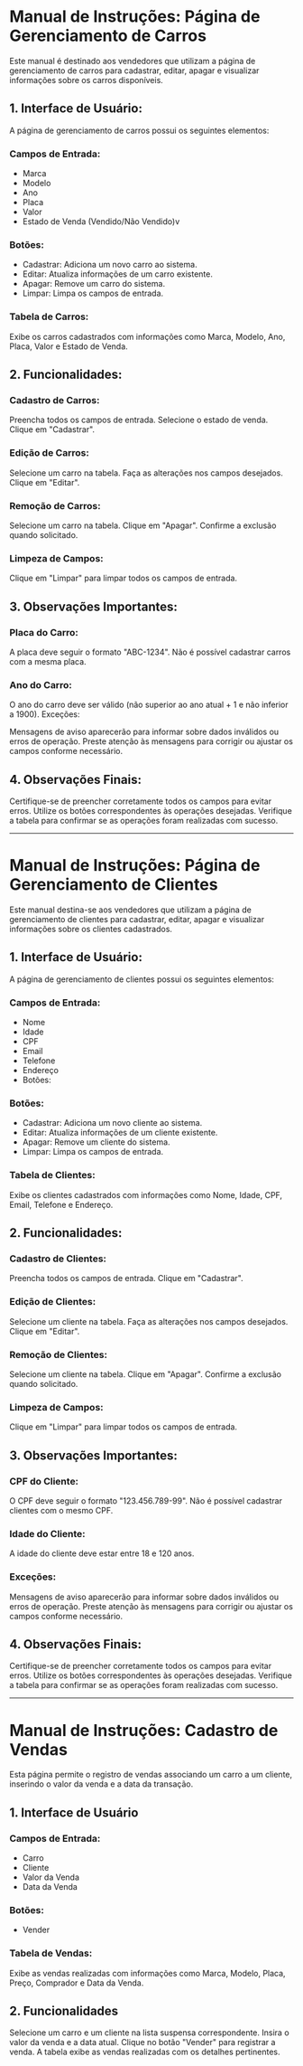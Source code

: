 <h1>Manual de Instruções: Página de Gerenciamento de Carros</h1>

Este manual é destinado aos vendedores que utilizam a página de gerenciamento de carros para cadastrar, editar, apagar e visualizar informações sobre os carros disponíveis.

<h2>1. Interface de Usuário:</h2>

A página de gerenciamento de carros possui os seguintes elementos:

<h3>Campos de Entrada:</h3>

<ul>
    <li>Marca</li>
    <li>Modelo</li>
    <li>Ano</li>
    <li>Placa</li>
    <li>Valor</li>
    <li>Estado de Venda (Vendido/Não Vendido)v
</ul>

<h3>Botões:</h3>

<ul>
    <li>Cadastrar: Adiciona um novo carro ao sistema.</li>
    <li>Editar: Atualiza informações de um carro existente.</li>
    <li>Apagar: Remove um carro do sistema.</li>
    <li>Limpar: Limpa os campos de entrada.</li>
</ul>

<h3>Tabela de Carros:</h3>

Exibe os carros cadastrados com informações como Marca, Modelo, Ano, Placa, Valor e Estado de Venda.

<h2>2. Funcionalidades:</h2>

<h3>Cadastro de Carros:</h3>

Preencha todos os campos de entrada.
Selecione o estado de venda.
Clique em "Cadastrar".

<h3>Edição de Carros:</h3>

Selecione um carro na tabela.
Faça as alterações nos campos desejados.
Clique em "Editar".

<h3>Remoção de Carros:</h3>

Selecione um carro na tabela.
Clique em "Apagar".
Confirme a exclusão quando solicitado.

<h3>Limpeza de Campos:</h3>

Clique em "Limpar" para limpar todos os campos de entrada.

<h2>3. Observações Importantes:</h2>

<h3>Placa do Carro:</h3>

A placa deve seguir o formato "ABC-1234".
Não é possível cadastrar carros com a mesma placa.

<h3>Ano do Carro:</h3>

O ano do carro deve ser válido (não superior ao ano atual + 1 e não inferior a 1900).
Exceções:

Mensagens de aviso aparecerão para informar sobre dados inválidos ou erros de operação.
Preste atenção às mensagens para corrigir ou ajustar os campos conforme necessário.

<h2>4. Observações Finais:</h2>

Certifique-se de preencher corretamente todos os campos para evitar erros.
Utilize os botões correspondentes às operações desejadas.
Verifique a tabela para confirmar se as operações foram realizadas com sucesso.

<hr>

<h1>Manual de Instruções: Página de Gerenciamento de Clientes</h1>

Este manual destina-se aos vendedores que utilizam a página de gerenciamento de clientes para cadastrar, editar, apagar e visualizar informações sobre os clientes cadastrados.

<h2>1. Interface de Usuário:</h2>

A página de gerenciamento de clientes possui os seguintes elementos:

<h3>Campos de Entrada:</h3>

<ul>
    <li>Nome</li>
    <li>Idade</li>
    <li>CPF</li>
    <li>Email</li>
    <li>Telefone</li>
    <li>Endereço</li>
    <li>Botões:</li>
</ul>

<h3>Botões:</h3>

<ul>
    <li>Cadastrar: Adiciona um novo cliente ao sistema.</li>
    <li>Editar: Atualiza informações de um cliente existente.</li>
    <li>Apagar: Remove um cliente do sistema.</li>
    <li>Limpar: Limpa os campos de entrada.</li>
</ul>

<h3>Tabela de Clientes:</h3>

Exibe os clientes cadastrados com informações como Nome, Idade, CPF, Email, Telefone e Endereço.

<h2>2. Funcionalidades:</h2>

<h3>Cadastro de Clientes:</h3>

Preencha todos os campos de entrada.
Clique em "Cadastrar".

<h3>Edição de Clientes:</h3>

Selecione um cliente na tabela.
Faça as alterações nos campos desejados.
Clique em "Editar".

<h3>Remoção de Clientes:</h3>

Selecione um cliente na tabela.
Clique em "Apagar".
Confirme a exclusão quando solicitado.

<h3>Limpeza de Campos:</h3>

Clique em "Limpar" para limpar todos os campos de entrada.

<h2>3. Observações Importantes:</h2>

<h3>CPF do Cliente:</h3>

O CPF deve seguir o formato "123.456.789-99".
Não é possível cadastrar clientes com o mesmo CPF.

<h3>Idade do Cliente:</h3>

A idade do cliente deve estar entre 18 e 120 anos.

<h3>Exceções:</h3>

Mensagens de aviso aparecerão para informar sobre dados inválidos ou erros de operação.
Preste atenção às mensagens para corrigir ou ajustar os campos conforme necessário.

<h2>4. Observações Finais:</h2>

Certifique-se de preencher corretamente todos os campos para evitar erros.
Utilize os botões correspondentes às operações desejadas.
Verifique a tabela para confirmar se as operações foram realizadas com sucesso.

<hr>

<h1>Manual de Instruções: Cadastro de Vendas</h1>

Esta página permite o registro de vendas associando um carro a um cliente, inserindo o valor da venda e a data da transação.

<h2>1. Interface de Usuário</h2>

<h3>Campos de Entrada:</h3>

<ul>
        <li>Carro</li>
        <li>Cliente</li>
        <li>Valor da Venda</li>
        <li>Data da Venda</li>
</ul>

<h3>Botões:</h3>

<ul>
<li>Vender</li>
</ul>

<h3>Tabela de Vendas:</h3>

Exibe as vendas realizadas com informações como Marca, Modelo, Placa, Preço, Comprador e Data da Venda.

<h2>2. Funcionalidades</h2>

Selecione um carro e um cliente na lista suspensa correspondente.
Insira o valor da venda e a data atual.
Clique no botão "Vender" para registrar a venda.
A tabela exibe as vendas realizadas com os detalhes pertinentes.
